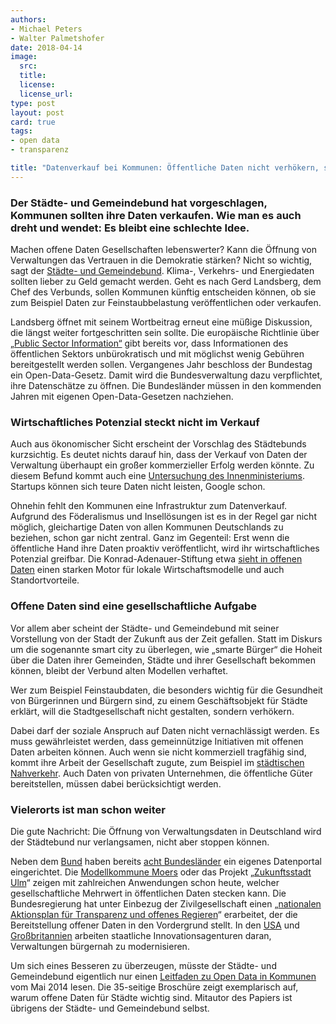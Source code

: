 ```yaml
---
authors: 
- Michael Peters
- Walter Palmetshofer
date: 2018-04-14 
image: 
  src: 
  title: 
  license: 
  license_url: 
type: post
layout: post
card: true
tags:
- open data
- transparenz

title: "Datenverkauf bei Kommunen: Öffentliche Daten nicht verhökern, sondern sinnvoll nutzen"
---
```

### Der Städte- und Gemeindebund hat vorgeschlagen, Kommunen sollten ihre Daten verkaufen. Wie man es auch dreht und wendet: Es bleibt eine schlechte Idee.

Machen offene Daten Gesellschaften lebenswerter? Kann die Öffnung von Verwaltungen das Vertrauen in die Demokratie stärken? Nicht so wichtig, sagt der [Städte- und Gemeindebund](https://www.swr.de/swraktuell/idee-des-staedte-und-gemeindebundes-daten-verkaufen-fuer-die-buerger/-/id=396/did=21471578/nid=396/1nforlg/index.html). Klima-, Verkehrs- und Energiedaten sollten lieber zu Geld gemacht werden. Geht es nach Gerd Landsberg, dem Chef des Verbunds, sollen Kommunen künftig entscheiden können, ob sie zum Beispiel Daten zur Feinstaubbelastung veröffentlichen oder verkaufen.

Landsberg öffnet mit seinem Wortbeitrag erneut eine müßige Diskussion, die längst weiter fortgeschritten sein sollte. Die europäische Richtlinie über [„Public Sector Information“](https://ec.europa.eu/digital-single-market/en/european-legislation-reuse-public-sector-information) gibt bereits vor, dass Informationen des öffentlichen Sektors unbürokratisch und mit möglichst wenig Gebühren bereitgestellt werden sollen. Vergangenes Jahr beschloss der Bundestag ein Open-Data-Gesetz. Damit wird die Bundesverwaltung dazu verpflichtet, ihre Datenschätze zu öffnen. Die Bundesländer müssen in den kommenden Jahren mit eigenen Open-Data-Gesetzen nachziehen.

### Wirtschaftliches Potenzial steckt nicht im Verkauf
Auch aus ökonomischer Sicht erscheint der Vorschlag des Städtebunds kurzsichtig. Es deutet nichts darauf hin, dass der Verkauf von Daten der Verwaltung überhaupt ein großer kommerzieller Erfolg werden könnte. Zu diesem Befund kommt auch eine [Untersuchung des Innenministeriums](https://www.bmi.bund.de/SharedDocs/downloads/DE/veroeffentlichungen/2016/entgeltstudie-open-data.pdf?__blob=publicationFile&v=2). Startups können sich teure Daten nicht leisten, Google schon.

Ohnehin fehlt den Kommunen eine Infrastruktur zum Datenverkauf. Aufgrund des Föderalismus und Insellösungen ist es in der Regel gar nicht möglich, gleichartige Daten von allen Kommunen Deutschlands zu beziehen, schon gar nicht zentral. Ganz im Gegenteil: Erst wenn die öffentliche Hand ihre Daten proaktiv veröffentlicht, wird ihr wirtschaftliches Potenzial greifbar. Die Konrad-Adenauer-Stiftung etwa [sieht in offenen Daten](http://www.kas.de/wf/de/33.44906/) einen starken Motor für lokale Wirtschaftsmodelle und auch Standortvorteile.

### Offene Daten sind eine gesellschaftliche Aufgabe

Vor allem aber scheint der Städte- und Gemeindebund mit seiner Vorstellung von der Stadt der Zukunft aus der Zeit gefallen. Statt im Diskurs um die sogenannte smart city zu überlegen, wie „smarte Bürger“ die Hoheit über die Daten ihrer Gemeinden, Städte und ihrer Gesellschaft bekommen können, bleibt der Verbund alten Modellen verhaftet.

Wer zum Beispiel Feinstaubdaten, die besonders wichtig für die Gesundheit von Bürgerinnen und Bürgern sind, zu einem Geschäftsobjekt für Städte erklärt, will die Stadtgesellschaft nicht gestalten, sondern verhökern.

Dabei darf der soziale Anspruch auf Daten nicht vernachlässigt werden. Es muss gewährleistet werden, dass gemeinnützige Initiativen mit offenen Daten arbeiten können. Auch wenn sie nicht kommerziell tragfähig sind, kommt ihre Arbeit der Gesellschaft zugute, zum Beispiel im [städtischen Nahverkehr](http://www.sueddeutsche.de/auto/umgang-mit-verkehrsdaten-offene-daten-koennen-uns-mobiler-machen-1.3783881). Auch Daten von privaten Unternehmen, die öffentliche Güter bereitstellen, müssen dabei berücksichtigt werden.

### Vielerorts ist man schon weiter
Die gute Nachricht: Die Öffnung von Verwaltungsdaten in Deutschland wird der Städtebund nur verlangsamen, nicht aber stoppen können.

Neben dem [Bund](https://www.govdata.de/) haben bereits [acht Bundesländer](http://opendata.tursics.de/?page=Data&level=all&dataset=portals&country=DE&lat=52.516&lng=13.4795&zoom=6) ein eigenes Datenportal eingerichtet. Die [Modellkommune Moers](https://www.moers.de/de/rathaus/offene-daten-moers/) oder das Projekt „[Zukunftsstadt Ulm](https://www.zukunftsstadt-ulm.de/)“ zeigen mit zahlreichen Anwendungen schon heute, welcher gesellschaftliche Mehrwert in öffentlichen Daten stecken kann. Die Bundesregierung hat unter Einbezug der Zivilgesellschaft einen „[nationalen Aktionsplan für Transparenz und offenes Regieren](https://opengovpartnership.de/2017/08/pm-nationaler-aktionsplan/)“ erarbeitet, der die Bereitstellung offener Daten in den Vordergrund stellt. In den [USA](https://18f.gsa.gov/) und [Großbritannien](https://gds.blog.gov.uk/) arbeiten staatliche Innovationsagenturen daran, Verwaltungen bürgernah zu modernisieren.

Um sich eines Besseren zu überzeugen, müsste der Städte- und Gemeindebund eigentlich nur einen [Leitfaden zu Open Data in Kommunen](https://www.dstgb.de/dstgb/Homepage/Publikationen/Positionspapiere/Open%20Data%20in%20Kommunen%20-%20Positionspapier%20von%20DStGB,%20KGSt%20und%20Vitako/Positionspapier%20Open%20Data%20Vitako_KGSt_DStGB.pdf) vom Mai 2014 lesen. Die 35-seitige Broschüre zeigt exemplarisch auf, warum offene Daten für Städte wichtig sind. Mitautor des Papiers ist übrigens der Städte- und Gemeindebund selbst.

